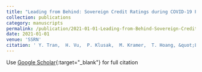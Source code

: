 ```yaml
---
title: "Leading from Behind: Sovereign Credit Ratings during COVID-19 Pandemic"
collection: publications
category: manuscripts
permalink: /publication/2021-01-01-Leading-from-Behind-Sovereign-Credit-Ratings-during-COVID-19-Pandemic
date: 2021-01-01
venue: 'SSRN'
citation: ' Y. Tran,  H. Vu,  P. Klusak,  M. Kramer,  T. Hoang, &quot;Leading from Behind: Sovereign Credit Ratings during COVID-19 Pandemic.&quot; SSRN, 2021.'
---
```

Use [Google Scholar](https://scholar.google.com/scholar?q=Leading+from+Behind:+Sovereign+Credit+Ratings+during+COVID+19+Pandemic){:target="_blank"} for full citation
